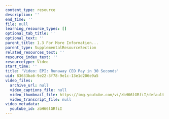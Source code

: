```yaml
---
content_type: resource
description: ''
end_time: ''
file: null
learning_resource_types: []
optional_tab_title: ''
optional_text: ''
parent_title: 1.3 For More Information...
parent_type: SupplementalResourceSection
related_resources_text: ''
resource_index_text: ''
resourcetype: Video
start_time: ''
title: 'Video: EPI: Runaway CEO Pay in 30 Seconds'
uid: 83633ba6-9e22-3f78-9e1c-13e1d206e9a5
video_files:
  archive_url: null
  video_captions_file: null
  video_thumbnail_file: https://img.youtube.com/vi/zbH66lGRfiI/default.jpg
  video_transcript_file: null
video_metadata:
  youtube_id: zbH66lGRfiI
---
```

